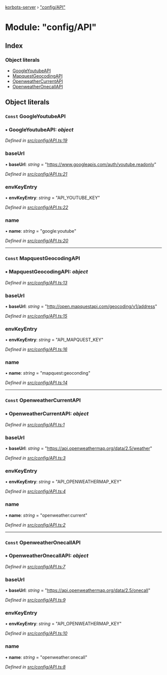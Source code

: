 [korbots-server](../README.md) › ["config/API"](_config_api_.md)

# Module: "config/API"

## Index

### Object literals

* [GoogleYoutubeAPI](_config_api_.md#const-googleyoutubeapi)
* [MapquestGeocodingAPI](_config_api_.md#const-mapquestgeocodingapi)
* [OpenweatherCurrentAPI](_config_api_.md#const-openweathercurrentapi)
* [OpenweatherOnecallAPI](_config_api_.md#const-openweatheronecallapi)

## Object literals

### `Const` GoogleYoutubeAPI

### ▪ **GoogleYoutubeAPI**: *object*

*Defined in [src/config/API.ts:19](https://github.com/Xisabla/Korbots/blob/64f6240/server/src/config/API.ts#L19)*

###  baseUrl

• **baseUrl**: *string* = "https://www.googleapis.com/auth/youtube.readonly"

*Defined in [src/config/API.ts:21](https://github.com/Xisabla/Korbots/blob/64f6240/server/src/config/API.ts#L21)*

###  envKeyEntry

• **envKeyEntry**: *string* = "API_YOUTUBE_KEY"

*Defined in [src/config/API.ts:22](https://github.com/Xisabla/Korbots/blob/64f6240/server/src/config/API.ts#L22)*

###  name

• **name**: *string* = "google:youtube"

*Defined in [src/config/API.ts:20](https://github.com/Xisabla/Korbots/blob/64f6240/server/src/config/API.ts#L20)*

___

### `Const` MapquestGeocodingAPI

### ▪ **MapquestGeocodingAPI**: *object*

*Defined in [src/config/API.ts:13](https://github.com/Xisabla/Korbots/blob/64f6240/server/src/config/API.ts#L13)*

###  baseUrl

• **baseUrl**: *string* = "http://open.mapquestapi.com/geocoding/v1/address"

*Defined in [src/config/API.ts:15](https://github.com/Xisabla/Korbots/blob/64f6240/server/src/config/API.ts#L15)*

###  envKeyEntry

• **envKeyEntry**: *string* = "API_MAPQUEST_KEY"

*Defined in [src/config/API.ts:16](https://github.com/Xisabla/Korbots/blob/64f6240/server/src/config/API.ts#L16)*

###  name

• **name**: *string* = "mapquest:geoconding"

*Defined in [src/config/API.ts:14](https://github.com/Xisabla/Korbots/blob/64f6240/server/src/config/API.ts#L14)*

___

### `Const` OpenweatherCurrentAPI

### ▪ **OpenweatherCurrentAPI**: *object*

*Defined in [src/config/API.ts:1](https://github.com/Xisabla/Korbots/blob/64f6240/server/src/config/API.ts#L1)*

###  baseUrl

• **baseUrl**: *string* = "https://api.openweathermap.org/data/2.5/weather"

*Defined in [src/config/API.ts:3](https://github.com/Xisabla/Korbots/blob/64f6240/server/src/config/API.ts#L3)*

###  envKeyEntry

• **envKeyEntry**: *string* = "API_OPENWEATHERMAP_KEY"

*Defined in [src/config/API.ts:4](https://github.com/Xisabla/Korbots/blob/64f6240/server/src/config/API.ts#L4)*

###  name

• **name**: *string* = "openweather:current"

*Defined in [src/config/API.ts:2](https://github.com/Xisabla/Korbots/blob/64f6240/server/src/config/API.ts#L2)*

___

### `Const` OpenweatherOnecallAPI

### ▪ **OpenweatherOnecallAPI**: *object*

*Defined in [src/config/API.ts:7](https://github.com/Xisabla/Korbots/blob/64f6240/server/src/config/API.ts#L7)*

###  baseUrl

• **baseUrl**: *string* = "https://api.openweathermap.org/data/2.5/onecall"

*Defined in [src/config/API.ts:9](https://github.com/Xisabla/Korbots/blob/64f6240/server/src/config/API.ts#L9)*

###  envKeyEntry

• **envKeyEntry**: *string* = "API_OPENWEATHERMAP_KEY"

*Defined in [src/config/API.ts:10](https://github.com/Xisabla/Korbots/blob/64f6240/server/src/config/API.ts#L10)*

###  name

• **name**: *string* = "openweather:onecall"

*Defined in [src/config/API.ts:8](https://github.com/Xisabla/Korbots/blob/64f6240/server/src/config/API.ts#L8)*
